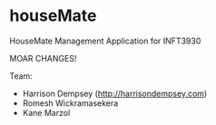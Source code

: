 houseMate
=========

HouseMate Management Application for INFT3930

MOAR CHANGES!

Team:

- Harrison Dempsey (http://harrisondempsey.com)
- Romesh Wickramasekera
- Kane Marzol
